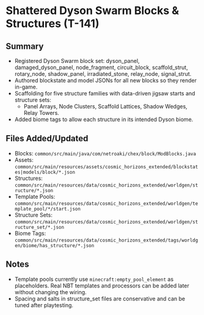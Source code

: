 # Shattered Dyson Swarm Blocks & Structures (T-141)

## Summary

- Registered Dyson Swarm block set: dyson_panel, damaged_dyson_panel, node_fragment, circuit_block, scaffold_strut, rotary_node, shadow_panel, irradiated_stone, relay_node, signal_strut.
- Authored blockstate and model JSONs for all new blocks so they render in-game.
- Scaffolding for five structure families with data-driven jigsaw starts and structure sets:
  - Panel Arrays, Node Clusters, Scaffold Lattices, Shadow Wedges, Relay Towers.
- Added biome tags to allow each structure in its intended Dyson biome.

## Files Added/Updated

- Blocks: `common/src/main/java/com/netroaki/chex/block/ModBlocks.java`
- Assets: `common/src/main/resources/assets/cosmic_horizons_extended/blockstates|models/block/*.json`
- Structures: `common/src/main/resources/data/cosmic_horizons_extended/worldgen/structure/*.json`
- Template Pools: `common/src/main/resources/data/cosmic_horizons_extended/worldgen/template_pool/*/start.json`
- Structure Sets: `common/src/main/resources/data/cosmic_horizons_extended/worldgen/structure_set/*.json`
- Biome Tags: `common/src/main/resources/data/cosmic_horizons_extended/tags/worldgen/biome/has_structure/*.json`

## Notes

- Template pools currently use `minecraft:empty_pool_element` as placeholders. Real NBT templates and processors can be added later without changing the wiring.
- Spacing and salts in structure_set files are conservative and can be tuned after playtesting.
